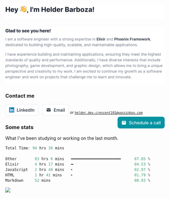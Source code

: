 <h1>
  <picture>
    <source srcset="img/Headercontent-dark-1.svg" media="(min-width:846px) and (prefers-color-scheme: dark)" />
    <source srcset="img/Headercontent-dark-2.svg" media="(min-width:622px) and (prefers-color-scheme: dark)" />
    <source srcset="img/Headercontent-dark-3.svg" media="(min-width:0) and (prefers-color-scheme: dark)" />
    <source srcset="img/Headercontent-light-1.svg" media="(min-width:846px)" />
    <source srcset="img/Headercontent-light-2.svg" media="(min-width:622px)" />
    <source srcset="img/Headercontent-light-3.svg" media="(min-width:0)" />
    <img src="img/Headercontent-light-1.svg" alt="Hey 👋, I'm Helder Barboza!" />
  </picture>
</h1>

<picture>
  <source srcset="img/Blockcontent-dark-1.svg" media="(min-width:846px) and (prefers-color-scheme: dark)" />
  <source srcset="img/Blockcontent-dark-2.svg" media="(min-width:622px) and (prefers-color-scheme: dark)" />
  <source srcset="img/Blockcontent-dark-3.svg" media="(min-width:0) and (prefers-color-scheme: dark)" />
  <source srcset="img/Blockcontent-light-1.svg" media="(min-width:846px)" />
  <source srcset="img/Blockcontent-light-2.svg" media="(min-width:622px)" />
  <source srcset="img/Blockcontent-light-3.svg" media="(min-width:0)" />
  <img src="img/Blockcontent-light-1.svg" alt="Glad to see you here! I am a software engineer with a strong expertise in Elixir and Phoenix Framework, dedicated to building high-quality, scalable, and maintainable applications. I have experience building and maintaining applications, ensuring they meet the highest standards of quality and performance. Additionally, I have diverse interests that include photography, game development, and graphic design, which allows me to bring a unique perspective and creativity to my work. I am excited to continue my growth as a software engineer and work on projects that challenge me to learn and innovate." />
</picture>

### Contact me

<a href="https://linkedin.com/in/helderbarboza" target="_blank" title="LinkedIn profile"><picture><source srcset="img/linkedin-dark.svg" media="(prefers-color-scheme: dark)" /><img src="img/linkedin-light.svg" height="37" alt="LinkedIn button" /></picture></a>
&nbsp;
<a href="mail&#116;o&#58;he&#37;6C&#100;&#37;&#54;&#53;r%2E&#100;e%7&#54;&#46;&#99;r&#101;sce&#110;t%3101&#64;&#112;assinb%&#54;Fx&#46;%&#54;3om" target="_blank" title="&#67;&#111;nt&#97;c&#116; me"><picture><source srcset="img/email-dark.svg" media="(prefers-color-scheme: dark)" /><img src="img/email-light.svg" height="37" alt="Email button" /></picture></a>
<sup>or <code>helder.dev.crescent101@passinbox.com</code></sup>
<a href="https://cal.com/helderbarboza" target="_blank" title="Schedule a call with me"><picture><source srcset="img/schedule.svg" media="(prefers-color-scheme: dark)" /><img src="img/schedule.svg" height="37" align="right" alt="Schedule a call button" /></picture></a>

### Some stats 

What I've been studying or working on the last month.

<!--START_SECTION:waka-->

```rust
Total Time: 94 hrs 36 mins

Other        83 hrs 6 mins   ━━━━━━━━━━━━━━━━━━━━━━      87.85 %
Elixir       4 hrs 17 mins   ━                           04.53 %
JavaScript   2 hrs 48 mins   ╸                           02.97 %
HTML         1 hr 41 mins    ╸                           01.79 %
Markdown     52 mins                                     00.93 %
```

<!--END_SECTION:waka-->

![](https://hit.yhype.me/github/profile?user_id=29435727)
